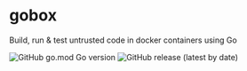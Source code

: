 # gobox

Build, run &amp; test untrusted code in docker containers using Go

![GitHub go.mod Go version](https://img.shields.io/github/go-mod/go-version/synalice/gobox?style=for-the-badge)
![GitHub release (latest by date)](https://img.shields.io/github/v/release/synalice/gobox?style=for-the-badge)